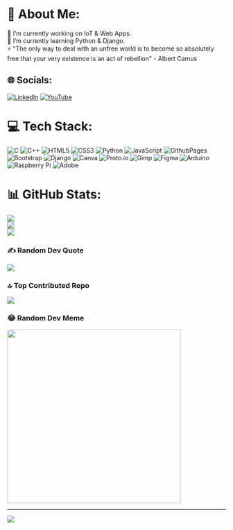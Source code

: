 # 💫 About Me:
🔭 I’m currently working on IoT & Web Apps.<br>🌱 I’m currently learning Python & Django. <br>⚡ "The only way to deal with an unfree world is to become so absolutely free that your very existence is an act of rebellion" - Albert Camus<br>


## 🌐 Socials:
[![LinkedIn](https://img.shields.io/badge/LinkedIn-%230077B5.svg?logo=linkedin&logoColor=white)](https://linkedin.com/in/ikguillermo) [![YouTube](https://img.shields.io/badge/YouTube-%23FF0000.svg?logo=YouTube&logoColor=white)](https://youtube.com/@KirubeECT) 

# 💻 Tech Stack:
![C](https://img.shields.io/badge/c-%2300599C.svg?style=for-the-badge&logo=c&logoColor=white) ![C++](https://img.shields.io/badge/c++-%2300599C.svg?style=for-the-badge&logo=c%2B%2B&logoColor=white) ![HTML5](https://img.shields.io/badge/html5-%23E34F26.svg?style=for-the-badge&logo=html5&logoColor=white) ![CSS3](https://img.shields.io/badge/css3-%231572B6.svg?style=for-the-badge&logo=css3&logoColor=white) ![Python](https://img.shields.io/badge/python-3670A0?style=for-the-badge&logo=python&logoColor=ffdd54) ![JavaScript](https://img.shields.io/badge/javascript-%23323330.svg?style=for-the-badge&logo=javascript&logoColor=%23F7DF1E) ![GithubPages](https://img.shields.io/badge/github%20pages-121013?style=for-the-badge&logo=github&logoColor=white) ![Bootstrap](https://img.shields.io/badge/bootstrap-%238511FA.svg?style=for-the-badge&logo=bootstrap&logoColor=white) ![Django](https://img.shields.io/badge/django-%23092E20.svg?style=for-the-badge&logo=django&logoColor=white) ![Canva](https://img.shields.io/badge/Canva-%2300C4CC.svg?style=for-the-badge&logo=Canva&logoColor=white) ![Proto.io](https://img.shields.io/badge/Proto.io-161637?style=for-the-badge&logo=proto.io&logoColor=00e5ff) ![Gimp](https://img.shields.io/badge/Gimp-657D8B?style=for-the-badge&logo=gimp&logoColor=FFFFFF) ![Figma](https://img.shields.io/badge/figma-%23F24E1E.svg?style=for-the-badge&logo=figma&logoColor=white) ![Arduino](https://img.shields.io/badge/-Arduino-00979D?style=for-the-badge&logo=Arduino&logoColor=white) ![Raspberry Pi](https://img.shields.io/badge/-RaspberryPi-C51A4A?style=for-the-badge&logo=Raspberry-Pi) ![Adobe](https://img.shields.io/badge/adobe-%23FF0000.svg?style=for-the-badge&logo=adobe&logoColor=white)
# 📊 GitHub Stats:
![](https://github-readme-stats.vercel.app/api?username=Cherenko&theme=merko&hide_border=false&include_all_commits=true&count_private=true)<br/>
![](https://github-readme-streak-stats.herokuapp.com/?user=Cherenko&theme=merko&hide_border=false)<br/>
![](https://github-readme-stats.vercel.app/api/top-langs/?username=Cherenko&theme=merko&hide_border=false&include_all_commits=true&count_private=true&layout=compact)

### ✍️ Random Dev Quote
![](https://quotes-github-readme.vercel.app/api?type=horizontal&theme=merko)

### 🔝 Top Contributed Repo
![](https://github-contributor-stats.vercel.app/api?username=Cherenko&limit=5&theme=dark&combine_all_yearly_contributions=true)

### 😂 Random Dev Meme
<img src='https://randommeme-five.vercel.app/' style="height: 400px;"/>

---
[![](https://visitcount.itsvg.in/api?id=Cherenko&icon=0&color=8)](https://visitcount.itsvg.in)

<!-- Proudly created with GPRM ( https://gprm.itsvg.in ) -->

<!---
Cherenko/Cherenko is a ✨ special ✨ repository because its `README.md` (this file) appears on your GitHub profile.
You can click the Preview link to take a look at your changes.
--->
